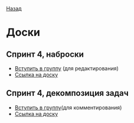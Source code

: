[Назад](../index.md)


# Доски



## Спринт 4, наброски

- [Вступить в группу](https://miro.com/welcomeonboard/UzAwR05HalVSc1UwTDc4QjlOdWxWWW1WSHdWcklzdHMxS3E4b2tsRU1vdjk4ajhhZzd3MWlFUEdmWkNoUVhyQ3wzNDU4NzY0NTE4ODY3MzEzNzcxfDI=?share_link_id=779832179670) (для редактирования)
- [Ссылка на доску](https://miro.com/app/board/uXjVNaqjLLM=/?share_link_id=767556115619)


## Спринт 4, декомпозиция задач
- [Вступить в группу](https://miro.com/welcomeonboard/c0xJUXJjdnVqUGNuRHhvdjlocm5GVkV0WkpJanpmYUdnRVZFSmxCa1hHM1h6cW93V2lJUFZrRmtuQkRuYnA2WHwzNDU4NzY0NTE4ODY3MzEzNzcxfDI=?share_link_id=37463464637)(для комментирования)
- [Ссылка на доску](https://miro.com/app/board/uXjVNabmfLs=/?share_link_id=481580649824)

